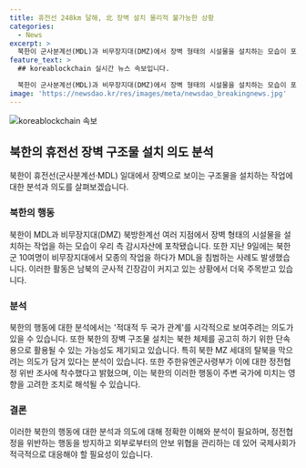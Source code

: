```yaml
---
title: 휴전선 248km 달해, 北 장벽 설치 물리적 불가능한 상황
categories:
  - News
excerpt: >
  북한이 군사분계선(MDL)과 비무장지대(DMZ)에서 장벽 형태의 시설물을 설치하는 모습이 포착되면서 국민적 관심이 집중되고 있다. 이로 인해 북한의 구조물 설치 의도에 대한 다양한 분석이 나와있는데, 대전차 방벽에 유사한 구조물을 설치해 남북 관계 단절을 시각적으로 보여주려는 정치적 의도가 있을 가능성과 북한 MZ 세대의 탈북을 막기 위한 의도가 있을 것으로 보인다. 이에 유엔사가 북한의 MDL 침범에 대한 조사를 착수했다는 소식도 전해지고 있다. 북한의 이러한 동향이 남북의 군사적 긴장을 증폭시키고 있으며, 정확한 의도를 파악하기 위해 더 많은 관측과 분석이 필요하다고 전문가들은 강조하고 있다. (출처: 연합뉴스)
feature_text: >
  ## koreablockchain 실시간 뉴스 속보입니다.

  북한이 군사분계선(MDL)과 비무장지대(DMZ)에서 장벽 형태의 시설물을 설치하는 모습이 포착되면서 국민적 관심이 집중되고 있다. 이로 인해 북한의 구조물 설치 의도에 대한 다양한 분석이 나와있는데, 대전차 방벽에 유사한 구조물을 설치해 남북 관계 단절을 시각적으로 보여주려는 정치적 의도가 있을 가능성과 북한 MZ 세대의 탈북을 막기 위한 의도가 있을 것으로 보인다. 이에 유엔사가 북한의 MDL 침범에 대한 조사를 착수했다는 소식도 전해지고 있다. 북한의 이러한 동향이 남북의 군사적 긴장을 증폭시키고 있으며, 정확한 의도를 파악하기 위해 더 많은 관측과 분석이 필요하다고 전문가들은 강조하고 있다. (출처: 연합뉴스)
image: 'https://newsdao.kr/res/images/meta/newsdao_breakingnews.jpg'
---
```

![koreablockchain 속보](https://newsdao.kr/res/images/meta/newsdao_breakingnews.jpg)

<h2 data-ke-size="size26">북한의 휴전선 장벽 구조물 설치 의도 분석</h2>

<p data-ke-size="size16">북한이 휴전선(군사분계선·MDL) 일대에서 장벽으로 보이는 구조물을 설치하는 작업에 대한 분석과 의도를 살펴보겠습니다.</p>

<h3 data-ke-size="size24">북한의 행동</h3>

<p data-ke-size="size16">북한이 MDL과 비무장지대(DMZ) 북방한계선 여러 지점에서 장벽 형태의 시설물을 설치하는 작업을 하는 모습이 우리 측 감시자산에 포착됐습니다. 또한 지난 9일에는 북한군 10여명이 비무장지대에서 모종의 작업을 하다가 MDL을 침범하는 사례도 발생했습니다. 이러한 활동은 남북의 군사적 긴장감이 커지고 있는 상황에서 더욱 주목받고 있습니다.</p>

<h3 data-ke-size="size24">분석</h3>

<p data-ke-size="size16">북한의 행동에 대한 분석에서는 '적대적 두 국가 관계'를 시각적으로 보여주려는 의도가 있을 수 있습니다. 또한 북한의 장벽 구조물 설치는 북한 체제를 공고히 하기 위한 단속용으로 활용될 수 있는 가능성도 제기되고 있습니다. 특히 북한 MZ 세대의 탈북을 막으려는 의도가 담겨 있다는 분석이 있습니다. 또한 주한유엔군사령부가 이에 대한 정전협정 위반 조사에 착수했다고 밝혔으며, 이는 북한의 이러한 행동이 주변 국가에 미치는 영향을 고려한 조치로 해석될 수 있습니다.</p>

<h3 data-ke-size="size24">결론</h3>

<p data-ke-size="size16">이러한 북한의 행동에 대한 분석과 의도에 대해 정확한 이해와 분석이 필요하며, 정전협정을 위반하는 행동을 방지하고 외부로부터의 안보 위협을 관리하는 데 있어 국제사회가 적극적으로 대응해야 할 필요성이 있습니다.</p>

